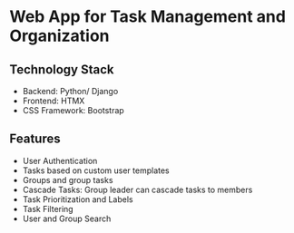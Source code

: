 # Web App for Task Management and Organization
## Technology Stack
- Backend: Python/ Django
- Frontend: HTMX
- CSS Framework: Bootstrap

## Features
- User Authentication
- Tasks based on custom user templates
- Groups and group tasks
- Cascade Tasks: Group leader can cascade tasks to members
- Task Prioritization and Labels
- Task Filtering
- User and Group Search
